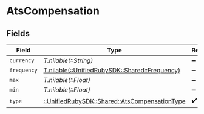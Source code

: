 # AtsCompensation


## Fields

| Field                                                                                       | Type                                                                                        | Required                                                                                    | Description                                                                                 |
| ------------------------------------------------------------------------------------------- | ------------------------------------------------------------------------------------------- | ------------------------------------------------------------------------------------------- | ------------------------------------------------------------------------------------------- |
| `currency`                                                                                  | *T.nilable(::String)*                                                                       | :heavy_minus_sign:                                                                          | N/A                                                                                         |
| `frequency`                                                                                 | [T.nilable(::UnifiedRubySDK::Shared::Frequency)](../../models/shared/frequency.md)          | :heavy_minus_sign:                                                                          | N/A                                                                                         |
| `max`                                                                                       | *T.nilable(::Float)*                                                                        | :heavy_minus_sign:                                                                          | N/A                                                                                         |
| `min`                                                                                       | *T.nilable(::Float)*                                                                        | :heavy_minus_sign:                                                                          | N/A                                                                                         |
| `type`                                                                                      | [::UnifiedRubySDK::Shared::AtsCompensationType](../../models/shared/atscompensationtype.md) | :heavy_check_mark:                                                                          | N/A                                                                                         |